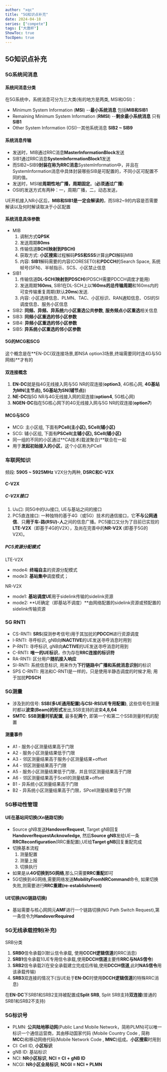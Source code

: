 ```yaml
---
author: "xqc"
title: "5G知识点补充"
date: 2024-04-18
series: ["compete"]
tags: ["大唐杯"]
ShowToc: true
TocOpen: true
---
```


## 5G知识点补充

### 5G系统间消息

#### 系统间消息分类

在5G系统中，系统消息可分为三大类(有的地方是两类, MSI和OSI)：

+ Minimum System Information (**MSI**) --**最小系统消息** 包括**MIB和SIB1**
+ Remaining Minimum System Information (**RMSI**) --**剩余最小系统消息** 只有**SIB1**
+ Other System Information (OSI)--其他系统消息 **SIB2 ~ SIB9**

#### 系统消息传输

+ 发送时，MIB通过RRC消息**MasterInformationBlock**发送
+ SIB1通过RRC消息**SystemInformationBlock1**发送
+ 而SIB2~SIB9**封装在称为RRC消息**SystemInformation中，并且在SystemInformation消息中具体封装哪些SIB是可配置的，不同小区可配置不同的值。
+ 发送时，MSI被**周期性地广播，周期固定**。(**必须通过广播**)
+ OSI的发送方式有两种：一，周期广播，二，动态发送，

UE开机接入NR小区后，**MIB和SIB1是一定会解读的**，而SIB2~9的内容是否需要解读以及何时解读取决于小区配置

#### 系统消息具体参数

+ MIB
   1. 调制方式**QPSK**
   2. 发送周期**80ms**
   3. 传输信道**BCH(映射到PBCH)**
   4. 获取方式: **小区搜索**过程解码**PSS和SSS**计算出**PCI**解码MIB
   5. 内容: **SIB1**解码需要的内容(CORESET0)和**PDCCH**的Search Space, 系统帧号(SFN)、半帧指示、SCS、小区禁止信息
+ SIB1
   1. 传输信道**DL-SCH(映射到PDSCH)**(PDSCH需要PDCCH调度才能用)
   2. 发送周期**160ms**, SIB1在DL-SCH上以**160ms的总传输周期**和160ms内的可变传输重复周期(默认**20ms**)发送.
   3. 内容: 小区选择信息、PLMN、TAC、小区标识、RAN通知信息、OSI的SI调度信息、服务小区信息
+ SIB2: **同频、异频、异系统**内**小区重选公共参数**, **服务频点小区重选**相关信息
+ SIB3: **同频小区重选的邻小区参数**
+ SIB4: **异频小区重选的邻小区参数**
+ SIB5: **异系统小区重选的邻小区参数**

#### 5G的MCG和SCG

这个概念是在**EN-DC(双连接场景,即NSA option3场景,终端需要同时连4G与5G网络)**才有的

#### 双连接概念

1. **EN-DC**就是指4G无线接入网与5G NR的双连接(**option3**, 4G核心网, **4G基站为MN(主节点), 5G基站为SN(辅节点)**)
2. **NE-DC**指5G NR与4G无线接入网的双连接(**option4**, 5G核心网)
3. **NGEN-DC**指在5G核心网下的4G无线接入网与5G NR的双连接(**option7**)

#### MCG与SCG

+ MCG: 主小区组, 下面有**PCell(主小区), SCell(辅小区)**
+ SCG: 辅小区组, 下面有**PSCell(主辅小区), SCell(辅小区)**
+ 同一组的不同的小区通过**CA技术(载波聚合)**联合在一起
+ 用于**发起初始接入的小区**，这个小区称为PCell

### 车联网知识

频段: **5905 ~ 5925MHz**
V2X分为两种, **DSRC和C-V2X**

#### C-V2X

##### C-V2X接口

1. Uu口: 同5G中的Uu接口, UE与基站之间的接口
2. PC5直连接口: 一种独特的基于4G（或5G）技术的通信接口，它**不与公网通信**、只**用于车-路(RSU)-人**之间的信息广播。PC5接口又分为了目前已实现的**LTE-V2X**（即基于4G的V2X），及尚在完善中的**NR-V2X** (即基于5G的V2X)。

##### PC5资源分配模式

LTE-V2X
+ mode4: **终端自主**的资源分配模式
+ mode3: **基站集中**调度模式；

NR-V2X
+ mode1: **基站调度UE**用于sidelink传输的sidelink资源
+ mode2: **UE确定（即基站不调度）**由网络配置的sidelink资源或预配置的sidelink传输资源

### 5G RNTI

+ CS-RNTI: **SRS**(探测参考信号)用于其加扰的**PDCCH**进行资源调度
+ I-RNTI: 寻呼标识, gNB向**INACTIVE**的UE发送寻呼消息时用到
+ P-RNTI: 寻呼标识, gNB向**ACTIVE**的UE发送寻呼消息时用到
+ C-RNTI: **唯一的UE标识**，作为存在**RRC连接的标识符**
+ RA-RNTI: 区分用户**随机接入响应**
+ SI-RNTI: 系统信息标识, 用来作为**下行链路中广播和系统消息识别**的标识
+ SPS C-RNTI: 用法和C-RNTI是一样的，只是使用半静态调度的时候才用; 用于加扰**PDSCH**

### 5G测量

+ 涉及到的信号: **SSB(多UE通用配置)与CSI-RS(UE专用配置)**, 这些信号在测量时都以**波束(Beam)的形式**发出,SSB支持的波束**4,8,64**
+ **SMTC**: **SSB测量时机配置**, 最多配**两个**, 即第一个和第二个SSB测量时机的配置

#### 测量事件

+ A1 - 服务小区测量结果高于门限
+ A2 - 服务小区测量结果低于门限
+ A3 - 邻区测量结果高于服务小区测量结果+offset
+ A4 - 邻区测量结果高于门限
+ A5 - 服务小区测量结果低于门限，并且邻区测量结果高于门限
+ A6 - 邻区测量结果高于Scell的测量结果+offset
+ B1 - 异系统小区测量结果高于门限
+ B2 - 异系统小区测量结果高于门限，SPcell测量结果低于门限

### 5G移动性管理

#### UE在基站间切换(Xn链路切换)

+ Source gNB发送**HandoverRequest**, Target gNB回复**HandoverRequestAcknowledge**, 然后**Source gNB**发给UE一条**RRCReconfiguration**(RRC重配置),UE给**Target gNB**回复重配完成
+ 切换基本流程
   1. 测量配置
   2. 测量上报
   3. 切换执行
+ 如果是从**4G切换到5G网络**,那么只需要**RRC重配**即可
+ 5G切换到4G网络,需要网络发送**MobilityFromNRCommand**命令, 如果切换失败,则需要进行**RRC重建(re-establishment)**

#### UE切换(NG链路切换)

+ 基站需要与核心网网元**AMF**进行一个链路切换(NG Path Switch Request),第一条信令为**HandoverRequired**

### 5G无线承载控制(补充)

SRB分类
1. **SRB0**信令承载0(默认信令承载, 使用**CCCH逻辑信道**的RRC消息)
2. **SRB1**信令承载1(UE专用信令承载,使用**DCCH信道**主要传**RRC与NAS信令**)
3. **SRB2**信令承载2(在安全承载建立完成后传输,使用**DCCH信道**,此时**NAS信令**用该承载传输)
4. **SRB3**双连接的情况下(当UE处于**EN-DC**时使用**DCCH逻辑信道**的特殊RRC消息)

在**EN-DC**下SRB1和SRB2支持被配置成**Split SRB**, Split SRB支持**双连接**(普通的SRB1和SRB2不支持)

### 5G标识号

+ PLMN: **公共陆地移动网**(Public Land Mobile Network，简称PLMN)可以唯一标识一个通信运营商，其由移动国家代码 (Mobile Country Code , 简称**MCC**)和移动网络代码(Mobile Network Code , **MNC**)组成。**小区搜索**时用到
+ CI: Cell ID, **小区标识**
+ gNB ID: 基站标识
+ NCI: **NR小区标识**, **NCI = CI + gNB ID**
+ NCGI: **NR小区全局标识**, **NCGI = NCI + PLMN**